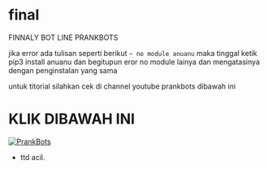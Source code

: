 # final
FINNALY BOT LINE PRANKBOTS

jika error ada tulisan seperti berikut
``` ~ no module anuanu ```
maka tinggal ketik pip3 install anuanu dan begitupun eror no module lainya dan mengatasinya dengan penginstalan yang sama

untuk titorial silahkan cek di channel youtube prankbots dibawah ini
# KLIK DIBAWAH INI
[![PrankBots](https://pa1.narvii.com/6842/70c57ecb549776bab0f78f1f6ee08c79bf9ed7bb_hq.gif "Prankbots")](https://bit.ly/2xbVxlh)

- ttd acil.

